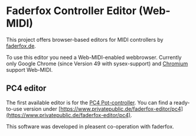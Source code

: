 # Faderfox Controller Editor (Web-MIDI)
This project offers browser-based editors for MIDI controllers by [faderfox.de](http://faderfox.de).

To use this editor you need a Web-MIDI-enabled webbrowser. Currently only Google Chrome (since Version 49 with sysex-support) and [Chromium](https://www.chromium.org/Home) support Web-MIDI.

## PC4 editor

The first available editor is for the [PC4 Pot-controller](http://faderfox.de/pc4.html). You can find a ready-to-use version under [https://www.privatepublic.de/faderfox-editor/pc4](https://www.privatepublic.de/faderfox-editor/pc4).

This software was developed in pleasent co-operation with faderfox.